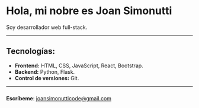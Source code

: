 # Hola, mi nobre es **Joan Simonutti**
Soy desarrollador web full-stack.

---

## Tecnologías:

- **Frontend:** HTML, CSS, JavaScript, React, Bootstrap.
- **Backend:** Python, Flask.
- **Control de versiones:** Git.

---

### 
**Escríbeme**: [joansimonutticode@gmail.com](mailto:joansimonutticode@gmail.com)

